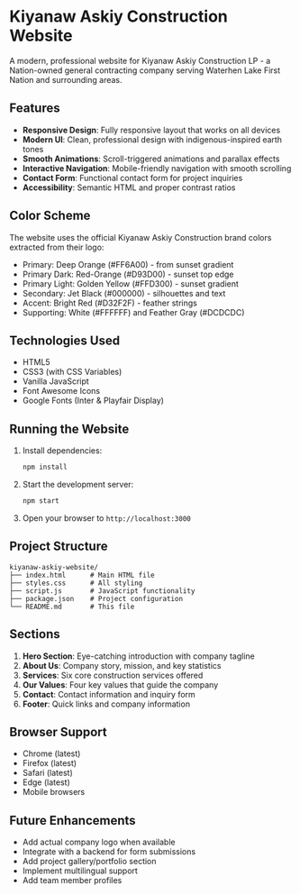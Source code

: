 # Kiyanaw Askiy Construction Website

A modern, professional website for Kiyanaw Askiy Construction LP - a Nation-owned general contracting company serving Waterhen Lake First Nation and surrounding areas.

## Features

- **Responsive Design**: Fully responsive layout that works on all devices
- **Modern UI**: Clean, professional design with indigenous-inspired earth tones
- **Smooth Animations**: Scroll-triggered animations and parallax effects
- **Interactive Navigation**: Mobile-friendly navigation with smooth scrolling
- **Contact Form**: Functional contact form for project inquiries
- **Accessibility**: Semantic HTML and proper contrast ratios

## Color Scheme

The website uses the official Kiyanaw Askiy Construction brand colors extracted from their logo:

- Primary: Deep Orange (#FF6A00) - from sunset gradient
- Primary Dark: Red-Orange (#D93D00) - sunset top edge
- Primary Light: Golden Yellow (#FFD300) - sunset gradient
- Secondary: Jet Black (#000000) - silhouettes and text
- Accent: Bright Red (#D32F2F) - feather strings
- Supporting: White (#FFFFFF) and Feather Gray (#DCDCDC)

## Technologies Used

- HTML5
- CSS3 (with CSS Variables)
- Vanilla JavaScript
- Font Awesome Icons
- Google Fonts (Inter & Playfair Display)

## Running the Website

1. Install dependencies:
   ```bash
   npm install
   ```

2. Start the development server:
   ```bash
   npm start
   ```

3. Open your browser to `http://localhost:3000`

## Project Structure

```
kiyanaw-askiy-website/
├── index.html      # Main HTML file
├── styles.css      # All styling
├── script.js       # JavaScript functionality
├── package.json    # Project configuration
└── README.md       # This file
```

## Sections

1. **Hero Section**: Eye-catching introduction with company tagline
2. **About Us**: Company story, mission, and key statistics
3. **Services**: Six core construction services offered
4. **Our Values**: Four key values that guide the company
5. **Contact**: Contact information and inquiry form
6. **Footer**: Quick links and company information

## Browser Support

- Chrome (latest)
- Firefox (latest)
- Safari (latest)
- Edge (latest)
- Mobile browsers

## Future Enhancements

- Add actual company logo when available
- Integrate with a backend for form submissions
- Add project gallery/portfolio section
- Implement multilingual support
- Add team member profiles